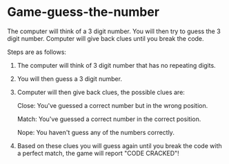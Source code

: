 # Game-guess-the-number
The computer will think of a 3 digit number. 
You will then try to guess the 3 digit number. 
Computer will give back clues until you break the code.

Steps are as follows:

1. The computer will think of 3 digit number that has no repeating digits.

2. You will then guess a 3 digit number.

3. Computer will then give back clues, the possible clues are:

   Close: You've guessed a correct number but in the wrong position.
   
   Match: You've guessed a correct number in the correct position.
   
   Nope: You haven't guess any of the numbers correctly.

4. Based on these clues you will guess again until you break the code with a perfect match, the game will report "CODE CRACKED"!



